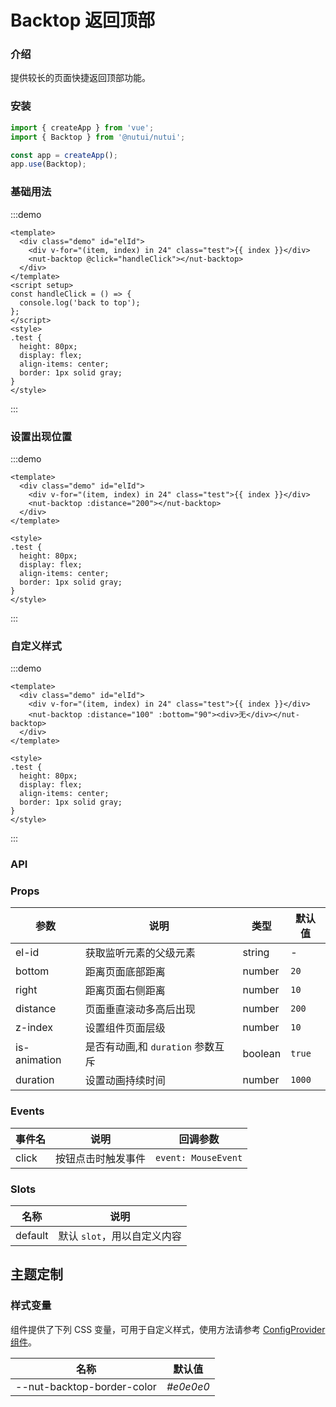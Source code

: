 # Backtop 返回顶部

### 介绍

提供较长的页面快捷返回顶部功能。

### 安装

```js
import { createApp } from 'vue';
import { Backtop } from '@nutui/nutui';

const app = createApp();
app.use(Backtop);
```

### 基础用法

:::demo

```vue
<template>
  <div class="demo" id="elId">
    <div v-for="(item, index) in 24" class="test">{{ index }}</div>
    <nut-backtop @click="handleClick"></nut-backtop>
  </div>
</template>
<script setup>
const handleClick = () => {
  console.log('back to top');
};
</script>
<style>
.test {
  height: 80px;
  display: flex;
  align-items: center;
  border: 1px solid gray;
}
</style>
```

:::

### 设置出现位置

:::demo

```vue
<template>
  <div class="demo" id="elId">
    <div v-for="(item, index) in 24" class="test">{{ index }}</div>
    <nut-backtop :distance="200"></nut-backtop>
  </div>
</template>

<style>
.test {
  height: 80px;
  display: flex;
  align-items: center;
  border: 1px solid gray;
}
</style>
```

:::

### 自定义样式

:::demo

```vue
<template>
  <div class="demo" id="elId">
    <div v-for="(item, index) in 24" class="test">{{ index }}</div>
    <nut-backtop :distance="100" :bottom="90"><div>无</div></nut-backtop>
  </div>
</template>

<style>
.test {
  height: 80px;
  display: flex;
  align-items: center;
  border: 1px solid gray;
}
</style>
```

:::

### API

### Props

| 参数         | 说明                              | 类型    | 默认值 |
| ------------ | --------------------------------- | ------- | ------ |
| el-id        | 获取监听元素的父级元素            | string  | -      |
| bottom       | 距离页面底部距离                  | number  | `20`   |
| right        | 距离页面右侧距离                  | number  | `10`   |
| distance     | 页面垂直滚动多高后出现            | number  | `200`  |
| z-index      | 设置组件页面层级                  | number  | `10`   |
| is-animation | 是否有动画,和 `duration` 参数互斥 | boolean | `true` |
| duration     | 设置动画持续时间                  | number  | `1000` |

### Events

| 事件名 | 说明               | 回调参数            |
| ------ | ------------------ | ------------------- |
| click  | 按钮点击时触发事件 | `event: MouseEvent` |

### Slots

| 名称    | 说明                        |
| ------- | --------------------------- |
| default | 默认 `slot`，用以自定义内容 |

## 主题定制

### 样式变量

组件提供了下列 CSS 变量，可用于自定义样式，使用方法请参考 [ConfigProvider 组件](#/zh-CN/component/configprovider)。

| 名称                       | 默认值    |
| -------------------------- | --------- |
| --nut-backtop-border-color | _#e0e0e0_ |
